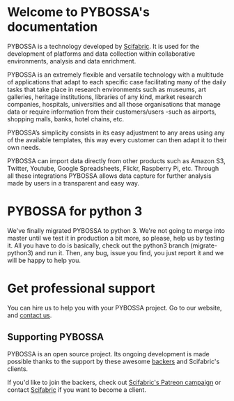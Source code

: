 # Welcome to PYBOSSA's documentation

PYBOSSA is a technology developed by [Scifabric](https://scifabric.com). 
It is used for the development of platforms and data collection within 
collaborative environments, analysis and data enrichment.

PYBOSSA is an extremely flexible and versatile technology with a
multitude of applications that adapt to each specific case facilitating
many of the daily tasks that take place in research environments such as
museums, art galleries, heritage institutions, libraries of any kind,
market research companies, hospitals, universities and all those
organisations that manage data or require information from their
customers/users -such as airports, shopping malls, banks, hotel chains,
etc.

PYBOSSA’s simplicity consists in its easy adjustment to any areas using
any of the available templates, this way every customer can then adapt
it to their own needs.

PYBOSSA can import data directly from other products such as Amazon
S3, Twitter, Youtube, Google Spreadsheets, Flickr, Raspberry Pi, etc.
Through all these integrations PYBOSSA allows data capture for further
analysis made by users in a transparent and easy way.

# PYBOSSA for python 3

We've finally migrated PYBOSSA to python 3. We're not going to merge into master until we test it in production a bit
more, so please, help us by testing it. All you have to do is basically, check out the python3 branch (migrate-python3) and run
it. Then, any bug, issue you find, you just report it and we will be happy to help you.

# Get professional support

You can hire us to help you with your PYBOSSA project. Go to our website, and [contact us](https://scifabric.com/).

## Supporting PYBOSSA

PYBOSSA is an open source project. Its ongoing development is made
possible thanks to the support by these awesome [backers](https://github.com/Scifabric/pybossa/blob/master/BACKERS.md) and
Scifabric's clients.

If you'd like to join the backers, check out [Scifabric's Patreon campaign](https://www.patreon.com/scifabric) or 
contact [Scifabric](https://scifabric.com) if you want to become a client.
